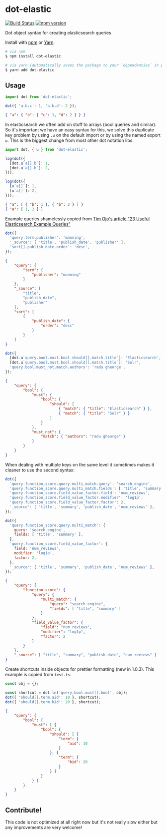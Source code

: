 dot-elastic
===================

[![Build Status](https://travis-ci.org/snorkypie/dot-elastic.svg?branch=master)](https://travis-ci.org/snorkypie/dot-elastic)
[![npm version](https://badge.fury.io/js/dot-elastic.svg)](https://badge.fury.io/js/dot-elastic)

Dot object syntax for creating elasticsearch queries

Install with [npm](https://www.npmjs.com/) or [Yarn](https://yarnpkg.com/):

```bash
# via npm
$ npm install dot-elastic

# via yarn (automatically saves the package to your `dependencies` in package.json)
$ yarn add dot-elastic
```

## Usage

```javascript
import dot from 'dot-elastic';
```

```javascript
dot({ 'a.b.c': 1, 'a.b.d': 2 });
```

```json
{ "a": { "b": { "c": 1, "d": 2 } } }
```

In elasticsearch we often add on stuff to arrays (bool queries and similar). So it's important we have an easy syntax for this, we solve this duplicate key problem by using `.u` on the default import or by using the named export `u`. This is the biggest change from most other dot notation libs.

```javascript
import dot, { u } from 'dot-elastic';

log(dot({
  [dot.u`a[].b`]: 1,
  [dot.u`a[].b`]: 2,
}));

log(dot({
  [u`a[]`]: 1,
  [u`a[]`]: 2,
}));
```

```json
{ "a": [ { "b": 1 }, { "b": 2 } ] }
{ "a": [ 1, 2 ] }
```

Example queries shamelessly copied from [Tim Ojo's article "23 Useful Elasticsearch Example Queries"](https://dzone.com/articles/23-useful-elasticsearch-example-queries)

```javascript
dot({
  'query.term.publisher': 'manning',
  '_source': [ 'title', 'publish_date', 'publisher' ],
  'sort[].publish_date.order': 'desc',
});
```

```json
{
    "query": {
        "term": {
            "publisher": "manning"
        }
    },
    "_source": [
        "title",
        "publish_date",
        "publisher"
    ],
    "sort": [
        {
            "publish_date": {
                "order": "desc"
            }
        }
    ]
}
```

```javascript
dot({
  [dot.u`query.bool.must.bool.should[].match.title`]: 'Elasticsearch',
  [dot.u`query.bool.must.bool.should[].match.title`]: 'Solr',
  'query.bool.must_not.match.authors': 'radu gheorge',
});
```

```json
{
    "query": {
        "bool": {
            "must": {
                "bool": {
                    "should": [
                        { "match": { "title": "Elasticsearch" } },
                        { "match": { "title": "Solr" } }
                    ]
                }
            },
            "must_not": {
                "match": { "authors": "radu gheorge" }
            }
        }
    }
}
```

When dealing with multiple keys on the same level it sometimes makes it cleaner to use the second syntax:

```javascript
dot({
  'query.function_score.query.multi_match.query': 'search engine',
  'query.function_score.query.multi_match.fields': [ 'title', 'summary' ],
  'query.function_score.field_value_factor.field': 'num_reviews',
  'query.function_score.field_value_factor.modifier': 'log1p',
  'query.function_score.field_value_factor.factor': 2,
  '_source': [ 'title', 'summary', 'publish_date', 'num_reviews' ],
});

dot({
  'query.function_score.query.multi_match': {
    query: 'search engine',
    fields: [ 'title', 'summary' ],
  },
  'query.function_score.field_value_factor': {
    field: 'num_reviews',
    modifier: 'log1p',
    factor: 2,
  },
  '_source': [ 'title', 'summary', 'publish_date', 'num_reviews' ],
});
```

```json
{
    "query": {
        "function_score": {
            "query": {
                "multi_match": {
                    "query": "search engine",
                    "fields": [ "title", "summary" ]
                }
            },
            "field_value_factor": {
                "field": "num_reviews",
                "modifier": "log1p",
                "factor": 2
            }
        }
    },
    "_source": [ "title", "summary", "publish_date", "num_reviews" ]
}
```

Create shortcuts inside objects for prettier formatting (new in 1.0.3). This example is copied from `test.ts`.

```javascript
const obj = {};

const shortcut = dot.ln('query.bool.must[].bool', obj);
dot({ 'should[].term.aid': 10 }, shortcut);
dot({ 'should[].term.bid': 20 }, shortcut);
```

```json
{
    "query": {
        "bool": {
            "must": [ {
                "bool": {
                    "should": [ {
                        "term": {
                            "aid": 10
                        }
                    }, {
                        "term": {
                            "bid": 20
                        }
                    } ]
                }
            } ]
        }
    }
}
```

## Contribute!

This code is not optimized at all right now but it's not really slow either but any improvements are very welcome!
